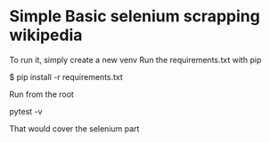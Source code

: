 # Simple Basic selenium scrapping wikipedia

To run it, simply create a new venv
Run the requirements.txt with pip 

$ pip install -r requirements.txt

Run from the root

pytest -v 

That would cover the selenium part


